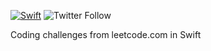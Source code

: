 [![Swift](https://github.com/paulpires/algorithms/actions/workflows/swift.yml/badge.svg)](https://github.com/paulpires/algorithms/actions/workflows/swift.yml)
![Twitter Follow](https://img.shields.io/twitter/follow/paul_pires?label=%40paul_pires&style=social)

Coding challenges from leetcode.com in Swift
